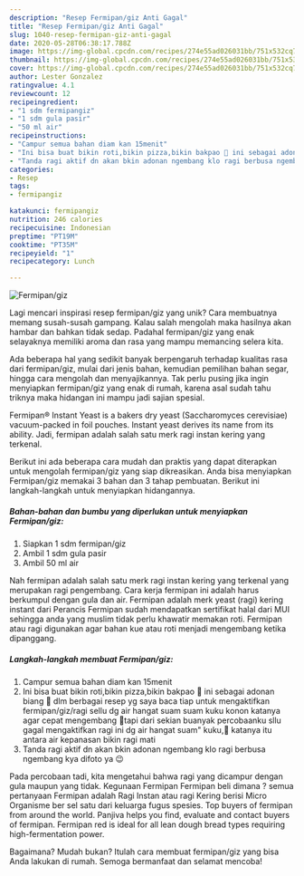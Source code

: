 ```yaml
---
description: "Resep Fermipan/giz Anti Gagal"
title: "Resep Fermipan/giz Anti Gagal"
slug: 1040-resep-fermipan-giz-anti-gagal
date: 2020-05-28T06:38:17.788Z
image: https://img-global.cpcdn.com/recipes/274e55ad026031bb/751x532cq70/fermipangiz-foto-resep-utama.jpg
thumbnail: https://img-global.cpcdn.com/recipes/274e55ad026031bb/751x532cq70/fermipangiz-foto-resep-utama.jpg
cover: https://img-global.cpcdn.com/recipes/274e55ad026031bb/751x532cq70/fermipangiz-foto-resep-utama.jpg
author: Lester Gonzalez
ratingvalue: 4.1
reviewcount: 12
recipeingredient:
- "1 sdm fermipangiz"
- "1 sdm gula pasir"
- "50 ml air"
recipeinstructions:
- "Campur semua bahan diam kan 15menit"
- "Ini bisa buat bikin roti,bikin pizza,bikin bakpao 💚 ini sebagai adonan biang 💚 dlm berbagai resep yg saya baca tiap untuk mengaktifkan fermipan/giz/ragi sellu dg air hangat suam suam kuku konon katanya agar cepat mengembang 💚tapi dari sekian buanyak percobaanku sllu gagal mengaktifkan ragi ini dg air hangat suam&#34; kuku,💚 katanya itu antara air kepanasan bikin ragi mati"
- "Tanda ragi aktif dn akan bkin adonan ngembang klo ragi berbusa ngembang kya difoto ya 😉"
categories:
- Resep
tags:
- fermipangiz

katakunci: fermipangiz 
nutrition: 246 calories
recipecuisine: Indonesian
preptime: "PT19M"
cooktime: "PT35M"
recipeyield: "1"
recipecategory: Lunch

---
```



![Fermipan/giz](https://img-global.cpcdn.com/recipes/274e55ad026031bb/751x532cq70/fermipangiz-foto-resep-utama.jpg)

Lagi mencari inspirasi resep fermipan/giz yang unik? Cara membuatnya memang susah-susah gampang. Kalau salah mengolah maka hasilnya akan hambar dan bahkan tidak sedap. Padahal fermipan/giz yang enak selayaknya memiliki aroma dan rasa yang mampu memancing selera kita.

Ada beberapa hal yang sedikit banyak berpengaruh terhadap kualitas rasa dari fermipan/giz, mulai dari jenis bahan, kemudian pemilihan bahan segar, hingga cara mengolah dan menyajikannya. Tak perlu pusing jika ingin menyiapkan fermipan/giz yang enak di rumah, karena asal sudah tahu triknya maka hidangan ini mampu jadi sajian spesial.

Fermipan® Instant Yeast is a bakers dry yeast (Saccharomyces cerevisiae) vacuum-packed in foil pouches. Instant yeast derives its name from its ability. Jadi, fermipan adalah salah satu merk ragi instan kering yang terkenal.


Berikut ini ada beberapa cara mudah dan praktis yang dapat diterapkan untuk mengolah fermipan/giz yang siap dikreasikan. Anda bisa menyiapkan Fermipan/giz memakai 3 bahan dan 3 tahap pembuatan. Berikut ini langkah-langkah untuk menyiapkan hidangannya.

<!--inarticleads1-->

##### Bahan-bahan dan bumbu yang diperlukan untuk menyiapkan Fermipan/giz:

1. Siapkan 1 sdm fermipan/giz
1. Ambil 1 sdm gula pasir
1. Ambil 50 ml air


Nah fermipan adalah salah satu merk ragi instan kering yang terkenal yang merupakan ragi pengembang. Cara kerja fermipan ini adalah harus berkumpul dengan gula dan air. Fermipan adalah merk yeast (ragi) kering instant dari Perancis Fermipan sudah mendapatkan sertifikat halal dari MUI sehingga anda yang muslim tidak perlu khawatir memakan roti. Fermipan atau ragi digunakan agar bahan kue atau roti menjadi mengembang ketika dipanggang. 

<!--inarticleads2-->

##### Langkah-langkah membuat Fermipan/giz:

1. Campur semua bahan diam kan 15menit
1. Ini bisa buat bikin roti,bikin pizza,bikin bakpao 💚 ini sebagai adonan biang 💚 dlm berbagai resep yg saya baca tiap untuk mengaktifkan fermipan/giz/ragi sellu dg air hangat suam suam kuku konon katanya agar cepat mengembang 💚tapi dari sekian buanyak percobaanku sllu gagal mengaktifkan ragi ini dg air hangat suam&#34; kuku,💚 katanya itu antara air kepanasan bikin ragi mati
1. Tanda ragi aktif dn akan bkin adonan ngembang klo ragi berbusa ngembang kya difoto ya 😉


Pada percobaan tadi, kita mengetahui bahwa ragi yang dicampur dengan gula maupun yang tidak. Kegunaan Fermipan Fermipan beli dimana ? semua pertanyaan Fermipan adalah Ragi Instan atau ragi Kering berisi Micro Organisme ber sel satu dari keluarga fugus spesies. Top buyers of fermipan from around the world. Panjiva helps you find, evaluate and contact buyers of fermipan. Fermipan red is ideal for all lean dough bread types requiring high-fermentation power. 

Bagaimana? Mudah bukan? Itulah cara membuat fermipan/giz yang bisa Anda lakukan di rumah. Semoga bermanfaat dan selamat mencoba!
